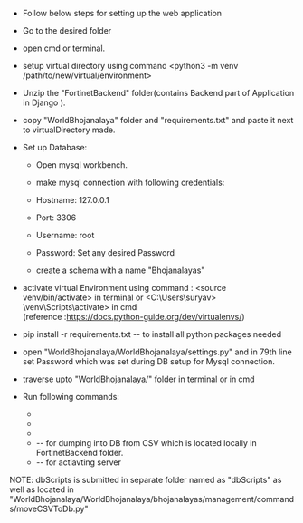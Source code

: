 * Follow below steps for setting up the web application
- Go to the desired folder

- open cmd or terminal.

- setup virtual directory using command <python3 -m venv /path/to/new/virtual/environment>

- Unzip the "FortinetBackend" folder(contains Backend part of Application in Django ).

- copy "WorldBhojanalaya" folder and "requirements.txt" and paste it next to virtualDirectory made.

- Set up Database:

  - Open mysql workbench.
  - make mysql connection with following credentials:
  - Hostname: 127.0.0.1
  - Port: 3306
  - Username: root
  - Password: Set any desired Password

  - create a schema with a name "Bhojanalayas"

* activate virtual Environment using command : <source venv/bin/activate> in terminal or <C:\Users\suryav> \venv\Scripts\activate> in cmd  
  (reference :https://docs.python-guide.org/dev/virtualenvs/)

* pip install -r requirements.txt -- to install all python packages needed

* open "WorldBhojanalaya/WorldBhojanalaya/settings.py" and in 79th line set Password which was set during DB setup for Mysql connection.

* traverse upto "WorldBhojanalaya/" folder in terminal or in cmd
* Run following commands:
  - <python manage.py makemigrations>
  - <python manage.py makemigrations bhojanalayas>
  - <python manage.py migrate>
  - <python manage.py moveCSVToDb > -- for dumping into DB from CSV which is located locally in FortinetBackend folder.
  - <python manage.py runserver> -- for actiavting server

NOTE: dbScripts is submitted in separate folder named as "dbScripts" as well as located in "WorldBhojanalaya/WorldBhojanalaya/bhojanalayas/management/commands/moveCSVToDb.py"
